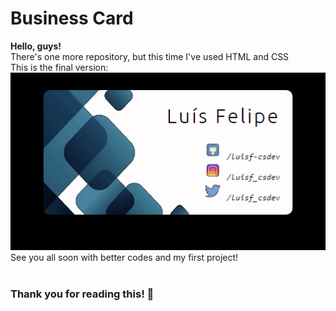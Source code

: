 <h1>Business Card</h1>

<strong>Hello, guys!</strong><br>
There's one more repository, but this time I've used HTML and CSS <br>
This is the final version:<br>
![Business Card](./assets/business_card.png)
<br>
See you all soon with better codes and my first project!
<br><br>
<h3> Thank you for reading this! 💫 <h3>
